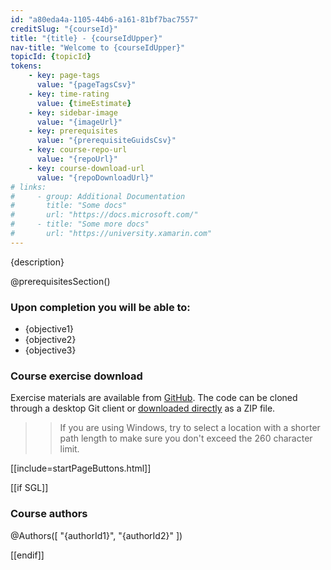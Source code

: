 ```yaml
---
id: "a80eda4a-1105-44b6-a161-81bf7bac7557"
creditSlug: "{courseId}"
title: "{title} - {courseIdUpper}"
nav-title: "Welcome to {courseIdUpper}"
topicId: {topicId}
tokens:
    - key: page-tags
      value: "{pageTagsCsv}"
    - key: time-rating
      value: {timeEstimate}
    - key: sidebar-image
      value: "{imageUrl}"
    - key: prerequisites
      value: "{prerequisiteGuidsCsv}"
    - key: course-repo-url
      value: "{repoUrl}"
    - key: course-download-url
      value: "{repoDownloadUrl}"
# links:
#     - group: Additional Documentation
#       title: "Some docs"
#       url: "https://docs.microsoft.com/"
#     - title: "Some more docs"
#       url: "https://university.xamarin.com"
---
```


{description}

@prerequisitesSection()

### Upon completion you will be able to:

- {objective1}
- {objective2}
- {objective3}

### Course exercise download

Exercise materials are available from [GitHub]({{course-repo-url}}). The code can be cloned through a desktop Git client or [downloaded directly]({{course-download-url}}) as a ZIP file.

>> If you are using Windows, try to select a location with a shorter path length to make sure you don't exceed the 260 character limit.

[[include=startPageButtons.html]]

[[if SGL]]

### Course authors

@Authors([ "{authorId1}", "{authorId2}" ])

[[endif]]
